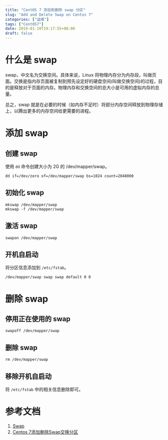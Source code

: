 ```yaml
---
title: "CentOS 7 添加和删除 swap 分区"
slug: "Add and Delete Swap on Centos 7"
categories: ["运维"]
tags: ["CentOS7"]
date: 2019-01-10T19:17:55+08:00
draft: false
---
```


# 什么是 swap

swap，中文名为交换空间。具体来说，Linux 将物理内存分为内存段，叫做页面。交换是指内存页面被复制到预先设定好的硬盘空间(叫做交换空间)的过程，目的是释放对于页面的内存。物理内存和交换空间的总大小是可用的虚拟内存的总量。

总之，swap 就是在必要的时候（如内存不足时）将部分内存空间释放到物理存储上，以腾出更多的内存空间给更需要的进程。

# 添加 swap

## 创建 swap

使用 ```dd``` 命令创建大小为 2G 的 /dev/mapper/swap。

```
dd if=/dev/zero of=/dev/mapper/swap bs=1024 count=2048000
```

## 初始化 swap

```
mkswap /dev/mapper/swap
mkswap -f /dev/mapper/swap
```

## 激活 swap

```
swapon /dev/mapper/swap
```

## 开机自启动

将分区信息添加到 ```/etc/fstab```。

```
/dev/mapper/swap swap swap default 0 0
```

# 删除 swap

## 停用正在使用的 swap

```
swapoff /dev/mapper/swap
```

## 删除 swap

```
rm /dev/mapper/swap
```

## 移除开机自启动

将 ```/etc/fstab``` 中的相关信息删除即可。

# 参考文档

1. [Swap](https://wiki.archlinux.org/index.php/Swap)
2. [Centos 7添加删除Swap交换分区](https://renwole.com/archives/1131)